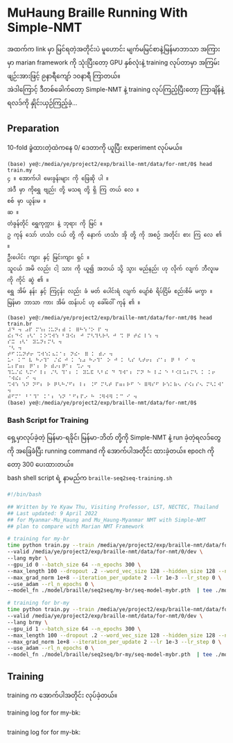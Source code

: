 # MuHaung Braille Running With Simple-NMT

အထက်က link မှာ မြင်ရတဲ့အတိုင်းပဲ မူဟောင်း မျက်မမြင်စာနဲ့မြန်မာဘာသာ အကြားမှာ marian framework ကို သုံးပြီးတော့ GPU နှစ်လုံးနဲ့ training လုပ်တာမှာ အကြမ်းဖျဉ်းအားဖြင့် ၉နာရီကျော် ၁၀နာရီ ကြာတယ်။  
အဲဒါကြောင့် ဒီတစ်ခေါက်တော့ Simple-NMT နဲ့ training လုပ်ကြည့်ပြီးတော့ ကြာချိန်နဲ့ ရလဒ်ကို နှိုင်းယှဉ်ကြည့်ခဲ့...  

## Preparation

10-fold ခွဲထားတဲ့ထဲကနေ 0/ ဒေတာကို ယူပြီး experiment လုပ်မယ်။  

```
(base) ye@:/media/ye/project2/exp/braille-nmt/data/for-nmt/0$ head train.my
၄ ။ အောက်ပါ မေးခွန်းများ ကို ဖြေဆို ပါ ။
အဲဒီ မှာ ကိုရွှေ ဗျည်း တို့ မသရ တို့ ရှိ ကြ တယ် လေ ။
စစ် မှာ ယွန်းမ ။
ဆ ။
တံခွန်တိုင် ရွှေကုက္ကား နဲ့ ဘုရား ကို မြင် ။
ဥ ကုန် သော် ဟင်္သာ ငယ် တို့ ကို နောက် ဟင်္သာ အို တို့ ကို အစဉ် အတိုင်း စား ကြ လေ ၏ ။
ဦးပေါင်း ကျား နှင့် မြင်းကျား ရှင် ။
သူငယ် အမိ လည်း ငါ့ သား ကို ယူ၍ အဘယ် သို့ သွား မည်နည်း ဟု လိုက် လျက် ဘီလူးမ ကို ကိုင် ဆွဲ ၏ ။
ရွှေ အိမ် နန်း နှင့် ကြငှန်း လည်း ခံ မတ် ပေါင်းရံ လျက် ပျော်စံ ရိပ်ငြိမ် စည်းစိမ် မကွာ ။
မြန်မာ ဘာသာ ကား အိမ် ထန်းပင် ဟု ခေါ်ဝေါ် ကုန် ၏ ။
```

```
(base) ye@:/media/ye/project2/exp/braille-nmt/data/for-nmt/0$ head train.br
⠼⠙ ⠲ ⠴⠏ ⠍⠱⠆⠨⠥⠝⠆⠾ ⠅ ⠿⠓⠱⠈⠕ ⠏ ⠲
⠮⠆⠙⠪ ⠰⠣⠁ ⠅⠕⠩⠺⠱ ⠃⠽⠪⠆ ⠚ ⠍⠣⠹⠣⠗⠣ ⠚ ⠩ ⠟ ⠞⠮ ⠇⠱ ⠲
⠎⠭ ⠰⠣⠁ ⠽⠥⠝⠆⠍⠣ ⠲
⠈⠣ ⠲
⠞⠋⠨⠥⠝⠞⠖ ⠩⠺⠱⠅⠦⠅⠁⠆ ⠝⠮⠂ ⠿ ⠅ ⠾⠔ ⠲
⠥⠂ ⠅⠉ ⠧ ⠓⠔⠹⠁ ⠌⠮ ⠚ ⠅ ⠱⠴ ⠓⠔⠹⠁ ⠕ ⠚ ⠅ ⠣⠎ ⠣⠞⠖⠆ ⠎⠁⠆ ⠟ ⠃ ⠊ ⠲
⠥⠆⠏⠶⠆ ⠟⠁⠆ ⠗ ⠾⠔⠆⠟⠁⠆ ⠩⠔ ⠲
⠹⠥⠌⠮ ⠣⠍⠊ ⠇⠆ ⠌⠣ ⠹⠁⠆ ⠅ ⠽⠥⠯ ⠣⠃⠮ ⠙ ⠹⠺⠁⠆ ⠍⠝ ⠓ ⠇⠬ ⠑ ⠃⠪⠇⠥⠆⠍⠣ ⠅ ⠅⠖ ⠈⠺⠮⠆ ⠊ ⠲
⠩⠺⠱ ⠱⠝ ⠝⠋⠆ ⠗ ⠟⠣⠓⠌⠋⠆ ⠇⠆ ⠨⠋ ⠍⠣⠞ ⠏⠶⠆⠗⠋ ⠑ ⠿⠻⠎⠋ ⠗⠱⠅⠷⠢ ⠎⠪⠆⠎⠢ ⠍⠣⠅⠺⠁ ⠲
⠾⠋⠍⠁ ⠃⠁⠹⠁ ⠅⠁⠆ ⠱⠝ ⠁⠋⠆⠏⠔ ⠓ ⠨⠻⠺⠻ ⠅⠉ ⠊ ⠲
(base) ye@:/media/ye/project2/exp/braille-nmt/data/for-nmt/0$
```

### Bash Script for Training

ရှေ့မှာလုပ်ခဲ့တဲ့ မြန်မာ-ရခိုင်၊ မြန်မာ-ဘိတ် တို့ကို Simple-NMT နဲ့ run ခဲ့တဲ့ရလဒ်တွေကို အခြေခံပြီး running command ကို အောက်ပါအတိုင်း ထားခဲ့တယ်။ epoch ကိုတော့ 300 ပေးထားတယ်။  
bash shell script ရဲ့ နာမည်က ```braille-seq2seq-training.sh```  

```bash
#!/bin/bash

## Written by Ye Kyaw Thu, Visiting Professor, LST, NECTEC, Thailand
## Last updated: 9 April 2022
## for Myanmar-Mu_Haung and Mu_Haung-Myanmar NMT with Simple-NMT
## plan to compare with Marian NMT Framework

# training for my-br
time python train.py --train /media/ye/project2/exp/braille-nmt/data/for-nmt/0/train \
--valid /media/ye/project2/exp/braille-nmt/data/for-nmt/0/dev \
--lang mybr \
--gpu_id 0 --batch_size 64 --n_epochs 300 \
--max_length 100 --dropout .2 --word_vec_size 128 --hidden_size 128 --n_layers 4 \
--max_grad_norm 1e+8 --iteration_per_update 2 --lr 1e-3 --lr_step 0 \
--use_adam --rl_n_epochs 0 \
--model_fn ./model/braille/seq2seq/my-br/seq-model-mybr.pth  | tee ./model/braille/seq2seq/my-br/mybr-seq2seq-training.log;

# training for br-my
time python train.py --train /media/ye/project2/exp/braille-nmt/data/for-nmt/0/train \
--valid /media/ye/project2/exp/braille-nmt/data/for-nmt/0/dev \
--lang brmy \
--gpu_id 1 --batch_size 64 --n_epochs 300 \
--max_length 100 --dropout .2 --word_vec_size 128 --hidden_size 128 --n_layers 4 \
--max_grad_norm 1e+8 --iteration_per_update 2 --lr 1e-3 --lr_step 0 \
--use_adam --rl_n_epochs 0 \
--model_fn ./model/braille/seq2seq/br-my/seq-model-mybr.pth  | tee ./model/braille/seq2seq/br-my/mybr-seq2seq-training.log;

```

## Training

training က အောက်ပါအတိုင်း လုပ်ခဲ့တယ်။  

training log for for my-bk:  

```

```

training log for for my-bk:  

```

```



